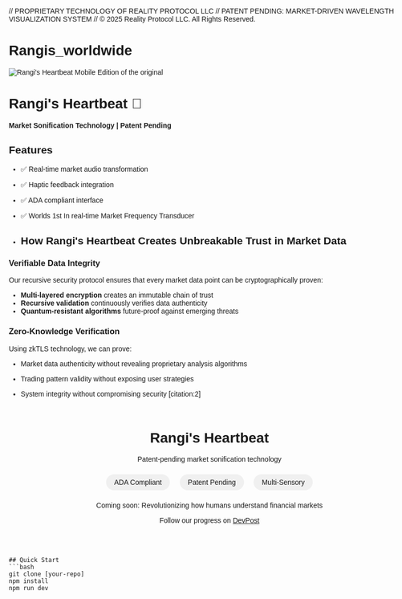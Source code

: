 // PROPRIETARY TECHNOLOGY OF REALITY PROTOCOL LLC
// PATENT PENDING: MARKET-DRIVEN WAVELENGTH VISUALIZATION SYSTEM
// © 2025 Reality Protocol LLC. All Rights Reserved.

# Rangis_worldwide 
![Rangi's Heartbeat](https://via.placeholder.com/800x400?text=Rangi's+Heartbeat+Demo)
Mobile Edition of the original 
# Rangi's Heartbeat 🎵
**Market Sonification Technology | Patent Pending**

## Features
- ✅ Real-time market audio transformation
- ✅ Haptic feedback integration  
- ✅ ADA compliant interface
- ✅ Worlds 1st In real-time Market Frequency Transducer

- ## How Rangi's Heartbeat Creates Unbreakable Trust in Market Data

### **Verifiable Data Integrity**
Our recursive security protocol ensures that every market data point can be cryptographically proven:
- **Multi-layered encryption** creates an immutable chain of trust
- **Recursive validation** continuously verifies data authenticity
- **Quantum-resistant algorithms** future-proof against emerging threats

### **Zero-Knowledge Verification**
Using zkTLS technology, we can prove:
- Market data authenticity without revealing proprietary analysis algorithms
- Trading pattern validity without exposing user strategies
- System integrity without compromising security [citation:2]

  <!DOCTYPE html>
<html>
<head>
    <title>Reality Protocol - Sensory Financial Technology</title>
    <style>
        body { font-family: sans-serif; max-width: 800px; margin: 0 auto; padding: 2rem; }
        .hero { text-align: center; margin: 4rem 0; }
        .badge { background: #f0f0f0; padding: 0.5rem 1rem; border-radius: 20px; display: inline-block; margin: 0.5rem; }
    </style>
</head>
<body>
    <div class="hero">
        <h1>Rangi's Heartbeat</h1>
        <p>Patent-pending market sonification technology</p>
        <div>
            <span class="badge">ADA Compliant</span>
            <span class="badge">Patent Pending</span>
            <span class="badge">Multi-Sensory</span>
        </div>
        <p>Coming soon: Revolutionizing how humans understand financial markets</p>
        <p>Follow our progress on <a href="[DevPost URL]">DevPost</a></p>
    </div>
</body>
</html>

```
## Quick Start
```bash
git clone [your-repo]
npm install
npm run dev
